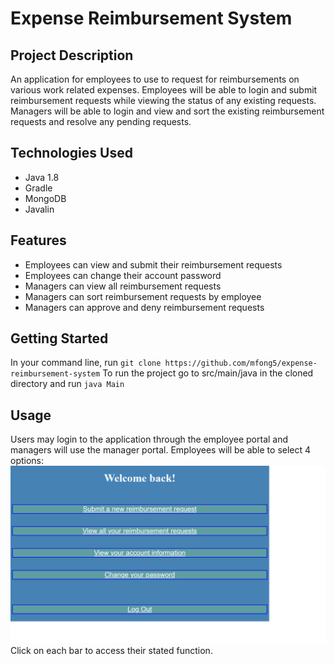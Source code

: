 # Expense Reimbursement System

## Project Description

An application for employees to use to request for reimbursements on various work related expenses. Employees will be able to login and submit reimbursement requests while viewing the status of any existing requests. Managers will be able to login and view and sort the existing reimbursement requests and resolve any pending requests.

## Technologies Used

* Java 1.8
* Gradle
* MongoDB
* Javalin

## Features

* Employees can view and submit their reimbursement requests
* Employees can change their account password
* Managers can view all reimbursement requests
* Managers can sort reimbursement requests by employee
* Managers can approve and deny reimbursement requests

## Getting Started

In your command line, run ``git clone https://github.com/mfong5/expense-reimbursement-system``
To run the project go to src/main/java in the cloned directory and run ``java Main``

## Usage

Users may login to the application through the employee portal and managers will use the manager portal. Employees will be able to select 4 options:
<img src="images/Example.png">
Click on each bar to access their stated function.

